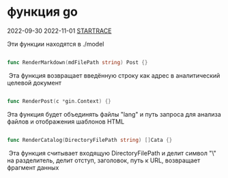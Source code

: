 # функция go

2022-09-30
2022-11-01
[STARTRACE](/)

Эти функции находятся в ./model

```go

func RenderMarkdown(mdFilePath string) Post {}

```

 Эта функция возвращает введённую строку как адрес в аналитический целевой документ

```go

func RenderPost(c *gin.Context) {}

```

Эта функция будет объединять файлы "lang" и путь запроса для анализа файлов и отображения шаблонов HTML

```go

func RenderCatalog(DirectoryFilePath string) []Cata {}

```

 Эта функция считывает входящую DirectoryFilePath и делит символ "\\" на разделитель, делит отступ, заголовок, путь к URL, возвращает фрагмент данных
